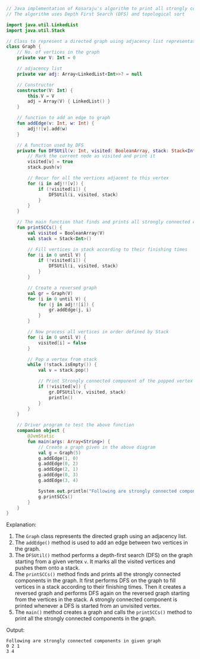 ```kotlin
// Java implementation of Kosaraju's algorithm to print all strongly connected components in a directed graph
// The algorithm uses Depth First Search (DFS) and topological sort

import java.util.LinkedList
import java.util.Stack

// Class to represent a directed graph using adjacency list representation
class Graph {
    // No. of vertices in the graph
    private var V: Int = 0

    // adjacency list
    private var adj: Array<LinkedList<Int>>? = null

    // Constructor
    constructor(V: Int) {
        this.V = V
        adj = Array(V) { LinkedList() }
    }

    // function to add an edge to graph
    fun addEdge(v: Int, w: Int) {
        adj!![v].add(w)
    }

    // A function used by DFS
    private fun DFSUtil(v: Int, visited: BooleanArray, stack: Stack<Int>) {
        // Mark the current node as visited and print it
        visited[v] = true
        stack.push(v)

        // Recur for all the vertices adjacent to this vertex
        for (i in adj!![v]) {
            if (!visited[i]) {
                DFSUtil(i, visited, stack)
            }
        }
    }

    // The main function that finds and prints all strongly connected components
    fun printSCCs() {
        val visited = BooleanArray(V)
        val stack = Stack<Int>()

        // Fill vertices in stack according to their finishing times
        for (i in 0 until V) {
            if (!visited[i]) {
                DFSUtil(i, visited, stack)
            }
        }

        // Create a reversed graph
        val gr = Graph(V)
        for (i in 0 until V) {
            for (j in adj!![i]) {
                gr.addEdge(j, i)
            }
        }

        // Now process all vertices in order defined by Stack
        for (i in 0 until V) {
            visited[i] = false
        }

        // Pop a vertex from stack
        while (!stack.isEmpty()) {
            val v = stack.pop()

            // Print Strongly connected component of the popped vertex
            if (!visited[v]) {
                gr.DFSUtil(v, visited, stack)
                println()
            }
        }
    }

    // Driver program to test the above function
    companion object {
        @JvmStatic
        fun main(args: Array<String>) {
            // Create a graph given in the above diagram
            val g = Graph(5)
            g.addEdge(1, 0)
            g.addEdge(0, 2)
            g.addEdge(2, 1)
            g.addEdge(0, 3)
            g.addEdge(3, 4)

            System.out.println("Following are strongly connected components in given graph")
            g.printSCCs()
        }
    }
}
```

Explanation:

1. The `Graph` class represents the directed graph using an adjacency list.
2. The `addEdge()` method is used to add an edge between two vertices in the graph.
3. The `DFSUtil()` method performs a depth-first search (DFS) on the graph starting from a given vertex `v`. It marks all the visited vertices and pushes them onto a stack.
4. The `printSCCs()` method finds and prints all the strongly connected components in the graph. It first performs DFS on the graph to fill vertices in a stack according to their finishing times. Then it creates a reversed graph and performs DFS again on the reversed graph starting from the vertices in the stack. A strongly connected component is printed whenever a DFS is started from an unvisited vertex.
5. The `main()` method creates a graph and calls the `printSCCs()` method to print all the strongly connected components in the graph.

Output:

```
Following are strongly connected components in given graph
0 2 1 
3 4 
```